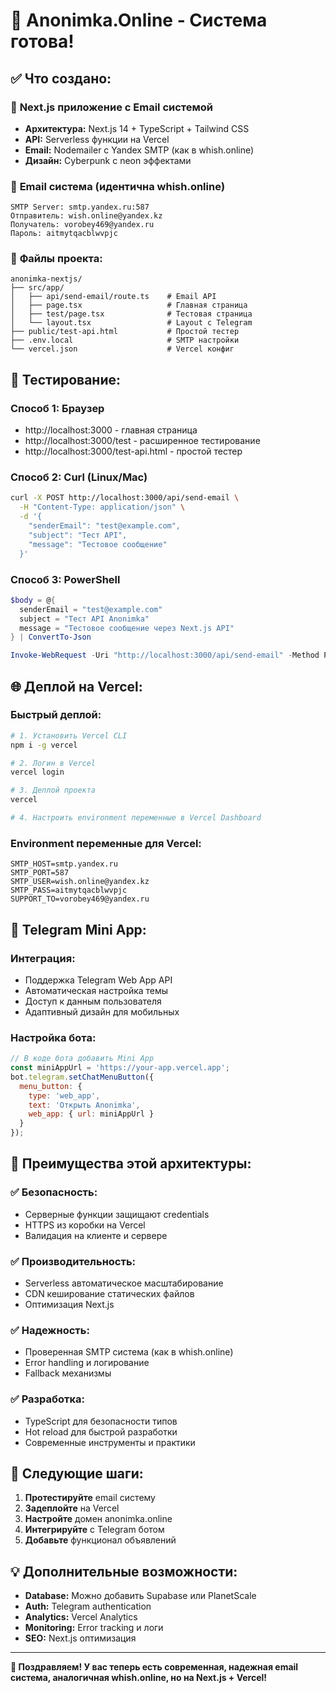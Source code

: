 # 🎉 Anonimka.Online - Система готова!

## ✅ Что создано:

### 🚀 **Next.js приложение с Email системой**
- **Архитектура:** Next.js 14 + TypeScript + Tailwind CSS
- **API:** Serverless функции на Vercel
- **Email:** Nodemailer с Yandex SMTP (как в whish.online)
- **Дизайн:** Cyberpunk с neon эффектами

### 📧 **Email система (идентична whish.online)**
```
SMTP Server: smtp.yandex.ru:587
Отправитель: wish.online@yandex.kz  
Получатель: vorobey469@yandex.ru
Пароль: aitmytqacblwvpjc
```

### 🔧 **Файлы проекта:**
```
anonimka-nextjs/
├── src/app/
│   ├── api/send-email/route.ts    # Email API
│   ├── page.tsx                   # Главная страница
│   ├── test/page.tsx              # Тестовая страница
│   └── layout.tsx                 # Layout с Telegram
├── public/test-api.html           # Простой тестер
├── .env.local                     # SMTP настройки  
└── vercel.json                    # Vercel конфиг
```

## 🧪 **Тестирование:**

### **Способ 1: Браузер**
- http://localhost:3000 - главная страница
- http://localhost:3000/test - расширенное тестирование
- http://localhost:3000/test-api.html - простой тестер

### **Способ 2: Curl (Linux/Mac)**
```bash
curl -X POST http://localhost:3000/api/send-email \
  -H "Content-Type: application/json" \
  -d '{
    "senderEmail": "test@example.com",
    "subject": "Тест API",
    "message": "Тестовое сообщение"
  }'
```

### **Способ 3: PowerShell**
```powershell
$body = @{
  senderEmail = "test@example.com"
  subject = "Тест API Anonimka"
  message = "Тестовое сообщение через Next.js API"
} | ConvertTo-Json

Invoke-WebRequest -Uri "http://localhost:3000/api/send-email" -Method POST -Body $body -ContentType "application/json"
```

## 🌐 **Деплой на Vercel:**

### **Быстрый деплой:**
```bash
# 1. Установить Vercel CLI
npm i -g vercel

# 2. Логин в Vercel
vercel login

# 3. Деплой проекта
vercel

# 4. Настроить environment переменные в Vercel Dashboard
```

### **Environment переменные для Vercel:**
```
SMTP_HOST=smtp.yandex.ru
SMTP_PORT=587
SMTP_USER=wish.online@yandex.kz
SMTP_PASS=aitmytqacblwvpjc
SUPPORT_TO=vorobey469@yandex.ru
```

## 📱 **Telegram Mini App:**

### **Интеграция:**
- Поддержка Telegram Web App API
- Автоматическая настройка темы
- Доступ к данным пользователя
- Адаптивный дизайн для мобильных

### **Настройка бота:**
```javascript
// В коде бота добавить Mini App
const miniAppUrl = 'https://your-app.vercel.app';
bot.telegram.setChatMenuButton({
  menu_button: {
    type: 'web_app',
    text: 'Открыть Anonimka',
    web_app: { url: miniAppUrl }
  }
});
```

## 🎯 **Преимущества этой архитектуры:**

### **✅ Безопасность:**
- Серверные функции защищают credentials
- HTTPS из коробки на Vercel
- Валидация на клиенте и сервере

### **✅ Производительность:**
- Serverless автоматическое масштабирование  
- CDN кеширование статических файлов
- Оптимизация Next.js

### **✅ Надежность:**
- Проверенная SMTP система (как в whish.online)
- Error handling и логирование
- Fallback механизмы

### **✅ Разработка:**
- TypeScript для безопасности типов
- Hot reload для быстрой разработки
- Современные инструменты и практики

## 🔮 **Следующие шаги:**

1. **Протестируйте** email систему
2. **Задеплойте** на Vercel  
3. **Настройте** домен anonimka.online
4. **Интегрируйте** с Telegram ботом
5. **Добавьте** функционал объявлений

## 💡 **Дополнительные возможности:**

- **Database:** Можно добавить Supabase или PlanetScale
- **Auth:** Telegram authentication
- **Analytics:** Vercel Analytics
- **Monitoring:** Error tracking и логи
- **SEO:** Next.js оптимизация

---

**🎊 Поздравляем! У вас теперь есть современная, надежная email система, аналогичная whish.online, но на Next.js + Vercel!**